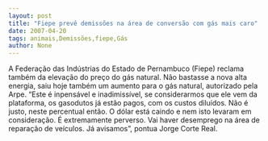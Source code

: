 ```yaml
---
layout: post
title: "Fiepe prevê demissões na área de conversão com gás mais caro"
date: 2007-04-20
tags: animais,Demissões,fiepe,Gás
author: None
---
```

A Federação das Indústrias do Estado de Pernambuco (Fiepe) reclama também da elevação do preço do gás natural.
Não bastasse a nova alta energia, saiu hoje também um aumento para o gás natural, autorizado pela Arpe.
“Este é inpensável e inadimissível, se considerarmos que ele vem da plataforma, os gasodutos já estão pagos, com os custos diluídos. Não é justo, neste percentual então. O dólar está caindo e nem isto levaram em consideração. É extremamente perverso. Vai haver desemprego na área de reparação de veículos. Já avisamos”, pontua Jorge Corte Real. 